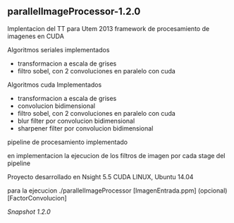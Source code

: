 <h2>parallelImageProcessor-1.2.0</h2>

<p>Implentacion del TT para Utem 2013
framework de procesamiento de imagenes en CUDA</p>

<p>Algoritmos seriales implementados</p>
<ul>
<li>transformacion a escala de grises</li>
<li>filtro sobel, con 2 convoluciones en paralelo con cuda</li>
</ul>

<p>Algoritmos cuda Implementados</p>
<ul>
<li>transformacion a escala de grises</li>
<li>convolucion bidimensional</li>
<li>filtro sobel, con 2 convoluciones en paralelo con cuda</li>
<li>blur filter por convolucion bidimensional</li>
<li>sharpener filter por convolucion bidimensional</li>
</ul>

<p>pipeline de procesamiento implementado</p>
<p>en implementacion la ejecucion de los filtros de imagen por cada stage del pipeline</p>

<p>
Proyecto desarrollado en Nsight 5.5 CUDA LINUX, Ubuntu 14.04 
</p>
<p>
para la ejecucion
./parallelImageProcessor [ImagenEntrada.ppm] (opcional)[FactorConvolucion]
</p>

<p><em>Snapshot 1.2.0</em></p>